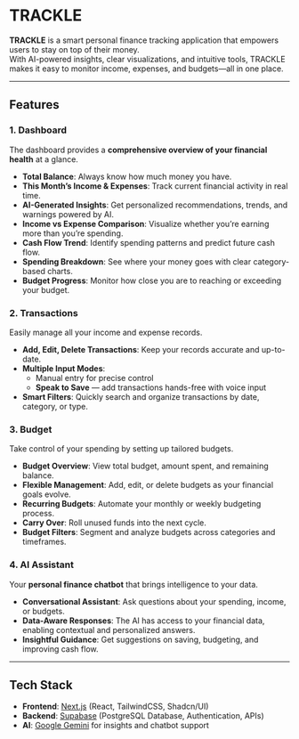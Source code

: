 # TRACKLE

**TRACKLE** is a smart personal finance tracking application that empowers users to stay on top of their money.  
With AI-powered insights, clear visualizations, and intuitive tools, TRACKLE makes it easy to monitor income, expenses, and budgets—all in one place.  

---

## Features

### 1. Dashboard
The dashboard provides a **comprehensive overview of your financial health** at a glance.  
- **Total Balance**: Always know how much money you have.  
- **This Month’s Income & Expenses**: Track current financial activity in real time.  
- **AI-Generated Insights**: Get personalized recommendations, trends, and warnings powered by AI.  
- **Income vs Expense Comparison**: Visualize whether you’re earning more than you’re spending.  
- **Cash Flow Trend**: Identify spending patterns and predict future cash flow.  
- **Spending Breakdown**: See where your money goes with clear category-based charts.  
- **Budget Progress**: Monitor how close you are to reaching or exceeding your budget.  

### 2. Transactions
Easily manage all your income and expense records.  
- **Add, Edit, Delete Transactions**: Keep your records accurate and up-to-date.  
- **Multiple Input Modes**:  
  - Manual entry for precise control  
  - **Speak to Save** — add transactions hands-free with voice input  
- **Smart Filters**: Quickly search and organize transactions by date, category, or type.  

### 3. Budget
Take control of your spending by setting up tailored budgets.  
- **Budget Overview**: View total budget, amount spent, and remaining balance.  
- **Flexible Management**: Add, edit, or delete budgets as your financial goals evolve.  
- **Recurring Budgets**: Automate your monthly or weekly budgeting process.  
- **Carry Over**: Roll unused funds into the next cycle.  
- **Budget Filters**: Segment and analyze budgets across categories and timeframes.  

### 4. AI Assistant
Your **personal finance chatbot** that brings intelligence to your data.  
- **Conversational Assistant**: Ask questions about your spending, income, or budgets.  
- **Data-Aware Responses**: The AI has access to your financial data, enabling contextual and personalized answers.  
- **Insightful Guidance**: Get suggestions on saving, budgeting, and improving cash flow.  

---

## Tech Stack
- **Frontend**: [Next.js](https://nextjs.org/) (React, TailwindCSS, Shadcn/UI)  
- **Backend**: [Supabase](https://supabase.com/) (PostgreSQL Database, Authentication, APIs)  
- **AI**: [Google Gemini](https://deepmind.google/technologies/gemini/) for insights and chatbot support  
